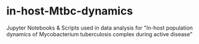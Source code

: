# in-host-Mtbc-dynamics
Jupyter Notebooks &amp; Scripts used in data analysis for "In-host population dynamics of Mycobacterium tuberculosis complex during active disease"
